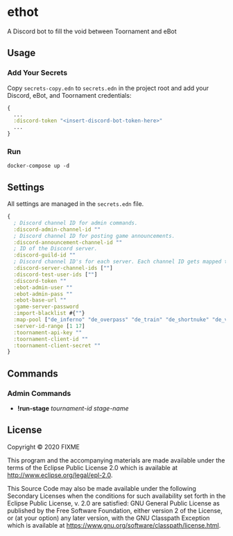 # ethot

A Discord bot to fill the void between Toornament and eBot

## Usage

### Add Your Secrets
Copy `secrets-copy.edn` to `secrets.edn` in the project root and add your
Discord, eBot, and Toornament credentials:
```clojure
{
  ...
  :discord-token "<insert-discord-bot-token-here>"
  ...
}
```

### Run
```
docker-compose up -d
```

## Settings
All settings are managed in the `secrets.edn` file.
```clojure
{
  ; Discord channel ID for admin commands.
  :discord-admin-channel-id ""
  ; Discord channel ID for posting game announcements.
  :discord-announcement-channel-id ""
  ; ID of the Discord server.
  :discord-guild-id ""
  ; Discord channel ID's for each server. Each channel ID gets mapped to the eBot server ID of it's index + 1. For example, the 0th channel ID in this vector gets mapped to the eBot server ID #1.
  :discord-server-channel-ids [""]
  :discord-test-user-ids [""]
  :discord-token ""
  :ebot-admin-user ""
  :ebot-admin-pass ""
  :ebot-base-url ""
  :game-server-password
  :import-blacklist #{""}
  :map-pool ["de_inferno" "de_overpass" "de_train" "de_shortnuke" "de_vertigo"]
  :server-id-range [1 17]
  :toornament-api-key ""
  :toornament-client-id ""
  :toornament-client-secret ""
}
```

## Commands
### Admin Commands
- **!run-stage** *tournament-id stage-name*

## License

Copyright © 2020 FIXME

This program and the accompanying materials are made available under the
terms of the Eclipse Public License 2.0 which is available at
http://www.eclipse.org/legal/epl-2.0.

This Source Code may also be made available under the following Secondary
Licenses when the conditions for such availability set forth in the Eclipse
Public License, v. 2.0 are satisfied: GNU General Public License as published by
the Free Software Foundation, either version 2 of the License, or (at your
option) any later version, with the GNU Classpath Exception which is available
at https://www.gnu.org/software/classpath/license.html.
